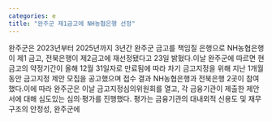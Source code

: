 ```yaml
---
categories: e
title: "완주군 제1금고에 NH농협은행 선정"
---
```

완주군은 2023년부터 2025년까지 3년간 완주군 금고를 책임질 은행으로 NH농협은행이 제1 금고, 전북은행이 제2금고에 재선정됐다고 23일 밝혔다.이날 완주군에 따르면 현 금고의 약정기간이 올해 12월 31일자로 만료됨에 따라 차기 금고지정을 위해 지난 1개월 동안 금고지정 제안 모집을 공고했으며 접수 결과 NH농협은행과 전북은행 2곳이 참여했다.이에 따라 완주군은 이날 금고지정심의위원회를 열고, 각 금융기관이 제출한 제안서에 대해 심도있는 심의‧평가를 진행했다. 평가는 금융기관의 대내외적 신용도 및 재무구조의 안정성, 완주군에
